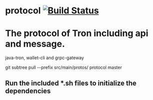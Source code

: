 # protocol [![Build Status](https://travis-ci.org/tronprotocol/protocol.svg?branch=master)](https://travis-ci.org/tronprotocol/protocol)


# The protocol of Tron including api and message.

java-tron, wallet-cli and grpc-gateway

git subtree pull --prefix src/main/protos/ protocol master

## Run the included *.sh files to initialize the dependencies

